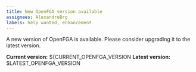 ```yaml
---
title: New OpenFGA version available
assignees: AlexandreBrg
labels: help wanted, enhancement
---
```

A new version of OpenFGA is available. Please consider upgrading it to the latest version.

**Current version:** ${CURRENT_OPENFGA_VERSION
**Latest version:** $LATEST_OPENFGA_VERSION